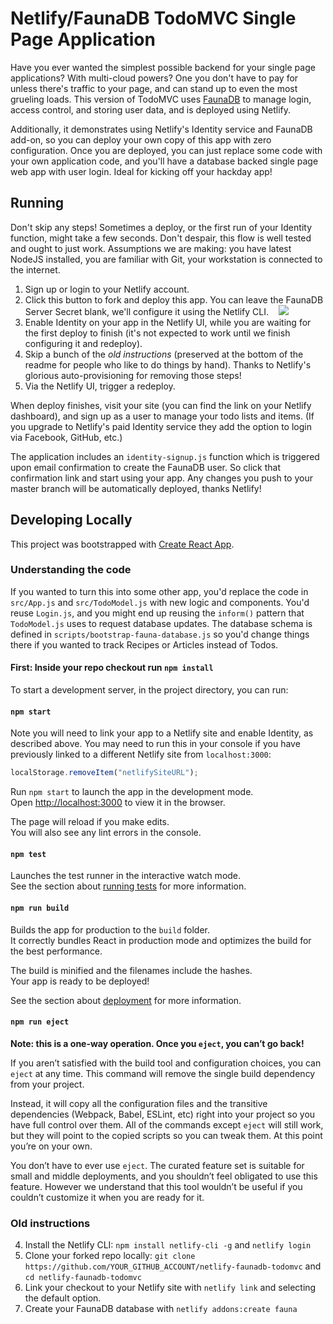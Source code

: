 # Netlify/FaunaDB TodoMVC Single Page Application

Have you ever wanted the simplest possible backend for your single page applications?
With multi-cloud powers? One you don't have to pay for unless there's traffic to your page, and can stand up
to even the most grueling loads. This version of TodoMVC uses [FaunaDB](http://fauna.com)
to manage login, access control, and storing user data, and is deployed using Netlify.

Additionally, it demonstrates using Netlify's Identity service and FaunaDB add-on, so you can deploy your own copy of this app with zero configuration. Once you are deployed, you can just replace some code with your own application code, and you'll have a database backed single page web app with user login. Ideal for kicking off your hackday app!

## Running

Don't skip any steps! Sometimes a deploy, or the first run of your Identity function, might take a few seconds. Don't despair, this flow is well tested and ought to just work. Assumptions we are making: you have latest NodeJS installed, you are familiar with Git, your workstation is connected to the internet.

1. Sign up or login to your Netlify account.
2. Click this button to fork and deploy this app. You can leave the FaunaDB Server Secret blank, we'll configure it using the Netlify CLI. &nbsp;&nbsp;&nbsp;<a href="https://app.netlify.com/start/deploy?repository=https://github.com/fauna/netlify-faunadb-todomvc&stack=fauna"><img src="https://www.netlify.com/img/deploy/button.svg"></a>
3. Enable Identity on your app in the Netlify UI, while you are waiting for the first deploy to finish (it's not expected to work until we finish configuring it and redeploy).
4. Skip a bunch of the *old instructions* (preserved at the bottom of the readme for people who like to do things by hand). Thanks to Netlify's glorious auto-provisioning for removing those steps!
5. Via the Netlify UI, trigger a redeploy.

When deploy finishes, visit your site (you can find the link on your Netlify dashboard), and sign up as a user to manage your todo lists and items. (If you upgrade to Netlify's paid Identity service they add the option to login via Facebook, GitHub, etc.)

The application includes an `identity-signup.js` function which is triggered upon email confirmation to create the FaunaDB user. So click that confirmation link and start using your app. Any changes you push to your master branch will be automatically deployed, thanks Netlify!

## Developing Locally

This project was bootstrapped with [Create React App](https://github.com/facebookincubator/create-react-app).

### Understanding the code

If you wanted to turn this into some other app, you'd replace the code in `src/App.js` and `src/TodoModel.js` with new logic and components. You'd reuse `Login.js`, and you might end up reusing the `inform()` pattern that `TodoModel.js` uses to request database updates. The database schema is defined in `scripts/bootstrap-fauna-database.js` so you'd change things there if you wanted to track Recipes or Articles instead of Todos.

#### First: Inside your repo checkout run `npm install`

To start a development server, in the project directory, you can run:

#### `npm start`

Note you will need to link your app to a Netlify site and enable Identity, as described above. You may need to run this in your console if you have previously linked to a different Netlify site from `localhost:3000`:

```js
localStorage.removeItem("netlifySiteURL");
```

Run `npm start` to launch the app in the development mode.<br>
Open [http://localhost:3000](http://localhost:3000) to view it in the browser.

The page will reload if you make edits.<br>
You will also see any lint errors in the console.

#### `npm test`

Launches the test runner in the interactive watch mode.<br>
See the section about [running tests](#running-tests) for more information.

#### `npm run build`

Builds the app for production to the `build` folder.<br>
It correctly bundles React in production mode and optimizes the build for the best performance.

The build is minified and the filenames include the hashes.<br>
Your app is ready to be deployed!

See the section about [deployment](#deployment) for more information.

#### `npm run eject`

**Note: this is a one-way operation. Once you `eject`, you can’t go back!**

If you aren’t satisfied with the build tool and configuration choices, you can `eject` at any time. This command will remove the single build dependency from your project.

Instead, it will copy all the configuration files and the transitive dependencies (Webpack, Babel, ESLint, etc) right into your project so you have full control over them. All of the commands except `eject` will still work, but they will point to the copied scripts so you can tweak them. At this point you’re on your own.

You don’t have to ever use `eject`. The curated feature set is suitable for small and middle deployments, and you shouldn’t feel obligated to use this feature. However we understand that this tool wouldn’t be useful if you couldn’t customize it when you are ready for it.



### Old instructions


4. Install the Netlify CLI: `npm install netlify-cli -g` and `netlify login`
5. Clone your forked repo locally: `git clone https://github.com/YOUR_GITHUB_ACCOUNT/netlify-faunadb-todomvc` and `cd netlify-faunadb-todomvc`
6. Link your checkout to your Netlify site with `netlify link` and selecting the default option.
7. Create your FaunaDB database with `netlify addons:create fauna`

